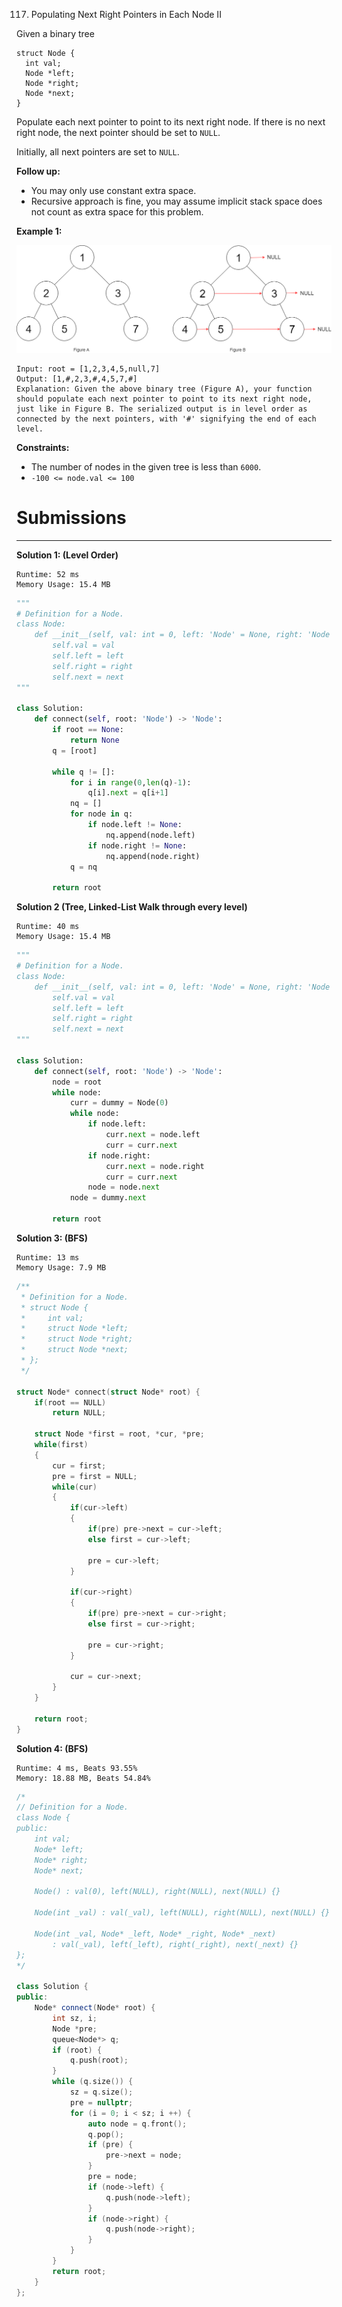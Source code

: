 117. Populating Next Right Pointers in Each Node II

Given a binary tree
```
struct Node {
  int val;
  Node *left;
  Node *right;
  Node *next;
}
```
Populate each next pointer to point to its next right node. If there is no next right node, the next pointer should be set to `NULL`.

Initially, all next pointers are set to `NULL`.

 

**Follow up:**

* You may only use constant extra space.
* Recursive approach is fine, you may assume implicit stack space does not count as extra space for this problem.
 

**Example 1:**

![117_sample.png](img/117_sample.png)

```
Input: root = [1,2,3,4,5,null,7]
Output: [1,#,2,3,#,4,5,7,#]
Explanation: Given the above binary tree (Figure A), your function should populate each next pointer to point to its next right node, just like in Figure B. The serialized output is in level order as connected by the next pointers, with '#' signifying the end of each level.
```

**Constraints:**

* The number of nodes in the given tree is less than `6000`.
* `-100 <= node.val <= 100`

# Submissions
---
**Solution 1: (Level Order)**
```
Runtime: 52 ms
Memory Usage: 15.4 MB
```
```python
"""
# Definition for a Node.
class Node:
    def __init__(self, val: int = 0, left: 'Node' = None, right: 'Node' = None, next: 'Node' = None):
        self.val = val
        self.left = left
        self.right = right
        self.next = next
"""

class Solution:
    def connect(self, root: 'Node') -> 'Node':
        if root == None:
            return None
        q = [root]

        while q != []:
            for i in range(0,len(q)-1):
                q[i].next = q[i+1]
            nq = []
            for node in q:
                if node.left != None:
                    nq.append(node.left)
                if node.right != None:
                    nq.append(node.right)
            q = nq

        return root 
```

**Solution 2 (Tree, Linked-List Walk through every level)**
```
Runtime: 40 ms
Memory Usage: 15.4 MB
```
```python
"""
# Definition for a Node.
class Node:
    def __init__(self, val: int = 0, left: 'Node' = None, right: 'Node' = None, next: 'Node' = None):
        self.val = val
        self.left = left
        self.right = right
        self.next = next
"""

class Solution:
    def connect(self, root: 'Node') -> 'Node':
        node = root
        while node:
            curr = dummy = Node(0)
            while node:
                if node.left:
                    curr.next = node.left
                    curr = curr.next
                if node.right:
                    curr.next = node.right
                    curr = curr.next
                node = node.next
            node = dummy.next
               
        return root
```

**Solution 3: (BFS)**
```
Runtime: 13 ms
Memory Usage: 7.9 MB
```
```c
/**
 * Definition for a Node.
 * struct Node {
 *     int val;
 *     struct Node *left;
 *     struct Node *right;
 *     struct Node *next;
 * };
 */

struct Node* connect(struct Node* root) {    
    if(root == NULL)
        return NULL;

    struct Node *first = root, *cur, *pre;
    while(first)
    {
        cur = first;
        pre = first = NULL;
        while(cur)
        {
            if(cur->left)
            {
                if(pre) pre->next = cur->left;
                else first = cur->left;

                pre = cur->left;
            }

            if(cur->right)
            {
                if(pre) pre->next = cur->right;
                else first = cur->right;

                pre = cur->right;
            }

            cur = cur->next;
        }
    }

    return root;
}
```

**Solution 4: (BFS)**
```
Runtime: 4 ms, Beats 93.55%
Memory: 18.88 MB, Beats 54.84%
```
```c++
/*
// Definition for a Node.
class Node {
public:
    int val;
    Node* left;
    Node* right;
    Node* next;

    Node() : val(0), left(NULL), right(NULL), next(NULL) {}

    Node(int _val) : val(_val), left(NULL), right(NULL), next(NULL) {}

    Node(int _val, Node* _left, Node* _right, Node* _next)
        : val(_val), left(_left), right(_right), next(_next) {}
};
*/

class Solution {
public:
    Node* connect(Node* root) {
        int sz, i;
        Node *pre;
        queue<Node*> q;
        if (root) {
            q.push(root);
        }
        while (q.size()) {
            sz = q.size();
            pre = nullptr;
            for (i = 0; i < sz; i ++) {
                auto node = q.front();
                q.pop();
                if (pre) {
                    pre->next = node;
                }
                pre = node;
                if (node->left) {
                    q.push(node->left);
                }
                if (node->right) {
                    q.push(node->right);
                }
            }
        }
        return root;
    }
};
```
